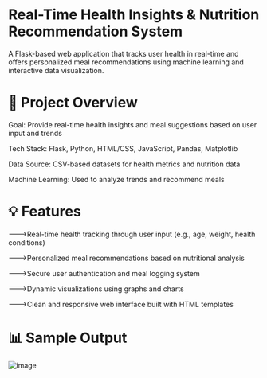 # Real-Time Health Insights & Nutrition Recommendation System
A Flask-based web application that tracks user health in real-time and offers personalized meal recommendations using machine learning and interactive data visualization.

# 🧠 Project Overview
Goal: Provide real-time health insights and meal suggestions based on user input and trends

Tech Stack: Flask, Python, HTML/CSS, JavaScript, Pandas, Matplotlib

Data Source: CSV-based datasets for health metrics and nutrition data

Machine Learning: Used to analyze trends and recommend meals

# 💡 Features
--->Real-time health tracking through user input (e.g., age, weight, health conditions)

--->Personalized meal recommendations based on nutritional analysis

--->Secure user authentication and meal logging system

--->Dynamic visualizations using graphs and charts

--->Clean and responsive web interface built with HTML templates

# 📊 Sample Output

![image](https://github.com/user-attachments/assets/ce9d1b22-9e49-484a-b777-1cb6b21f2946)



